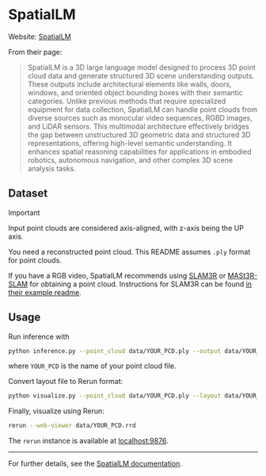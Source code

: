# SpatialLM

Website: [SpatialLM](https://manycore-research.github.io/SpatialLM/)

From their page:

> SpatialLM is a 3D large language model designed to process 3D point cloud data and generate structured 3D scene understanding outputs. These outputs include architectural elements like walls, doors, windows, and oriented object bounding boxes with their semantic categories. Unlike previous methods that require specialized equipment for data collection, SpatialLM can handle point clouds from diverse sources such as monocular video sequences, RGBD images, and LiDAR sensors. This multimodal architecture effectively bridges the gap between unstructured 3D geometric data and structured 3D representations, offering high-level semantic understanding. It enhances spatial reasoning capabilities for applications in embodied robotics, autonomous navigation, and other complex 3D scene analysis tasks.

## Dataset

> [!IMPORTANT]
> Input point clouds are considered axis-aligned, with z-axis being the UP axis.

You need a reconstructed point cloud. This README assumes `.ply` format for point clouds.

If you have a RGB video, SpatialLM recommends using [SLAM3R](https://github.com/PKU-VCL-3DV/SLAM3R) or [MASt3R-SLAM](https://github.com/rmurai0610/MASt3R-SLAM) for obtaining a point cloud. Instructions for SLAM3R can be found [in their example readme](https://github.com/manycore-research/SpatialLM/blob/main/EXAMPLE.md).

## Usage

Run inference with

```sh
python inference.py --point_cloud data/YOUR_PCD.ply --output data/YOUR_PCD.txt --model_path manycore-research/SpatialLM-Llama-1B
```

where `YOUR_PCD` is the name of your point cloud file.

Convert layout file to Rerun format:

```sh
python visualize.py --point_cloud data/YOUR_PCD.ply --layout data/YOUR_PCD.txt --save YOUR_PCD.rrd
```

Finally, visualize using Rerun:

```sh
rerun --web-viewer data/YOUR_PCD.rrd
```

The `rerun` instance is available at <localhost:9876>.

---

For further details, see the [SpatialLM documentation](https://github.com/manycore-research/SpatialLM?tab=readme-ov-file#usage).
